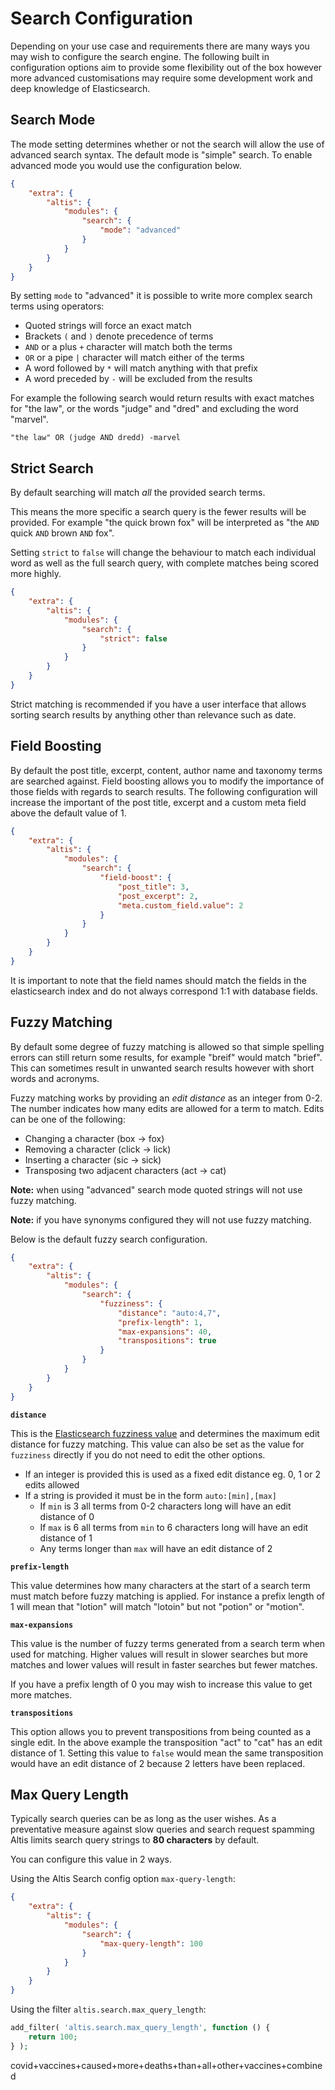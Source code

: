 # Search Configuration

Depending on your use case and requirements there are many ways you may wish to configure the search engine. The following built in configuration options aim to provide some flexibility out of the box however more advanced customisations may require some development work and deep knowledge of Elasticsearch.

## Search Mode
The mode setting determines whether or not the search will allow the use of advanced search syntax. The default mode is "simple" search. To enable advanced mode you would use the configuration below.

```json
{
	"extra": {
		"altis": {
			"modules": {
				"search": {
					"mode": "advanced"
				}
			}
		}
	}
}
```

By setting `mode` to "advanced" it is possible to write more complex search terms using operators:

- Quoted strings will force an exact match
- Brackets `(` and `)` denote precedence of terms
- `AND` or a plus `+` character will match both the terms
- `OR` or a pipe `|` character will match either of the terms
- A word followed by `*` will match anything with that prefix
- A word preceded by `-` will be excluded from the results

For example the following search would return results with exact matches for "the law", or the words "judge" and "dred" and excluding the word "marvel".

```
"the law" OR (judge AND dredd) -marvel
```

## Strict Search
By default searching will match _all_ the provided search terms.

This means the more specific a search query is the fewer results will be provided. For example "the quick brown fox" will be interpreted as "the `AND` quick `AND` brown `AND` fox".

Setting `strict` to `false` will change the behaviour to match each individual word as well as the full search query, with complete matches being scored more highly.

```json
{
	"extra": {
		"altis": {
			"modules": {
				"search": {
					"strict": false
				}
			}
		}
	}
}
```

Strict matching is recommended if you have a user interface that allows sorting search results by anything other than relevance such as date.

## Field Boosting
By default the post title, excerpt, content, author name and taxonomy terms are searched against. Field boosting allows you to modify the importance of those fields with regards to search results. The following configuration will increase the important of the post title, excerpt and a custom meta field above the default value of 1.

```json
{
	"extra": {
		"altis": {
			"modules": {
				"search": {
					"field-boost": {
						"post_title": 3,
						"post_excerpt": 2,
						"meta.custom_field.value": 2
					}
				}
			}
		}
	}
}
```

It is important to note that the field names should match the fields in the elasticsearch index and do not always correspond 1:1 with database fields.

## Fuzzy Matching
By default some degree of fuzzy matching is allowed so that simple spelling errors can still return some results, for example "breif" would match "brief". This can sometimes result in unwanted search results however with short words and acronyms.

Fuzzy matching works by providing an _edit distance_ as an integer from 0-2. The number indicates how many edits are allowed for a term to match. Edits can be one of the following:

* Changing a character (box → fox)
* Removing a character (click → lick)
* Inserting a character (sic → sick)
* Transposing two adjacent characters (act → cat)

**Note:** when using "advanced" search mode quoted strings will not use fuzzy matching.

**Note:** if you have synonyms configured they will not use fuzzy matching.

Below is the default fuzzy search configuration.

```json
{
	"extra": {
		"altis": {
			"modules": {
				"search": {
					"fuzziness": {
						"distance": "auto:4,7",
						"prefix-length": 1,
						"max-expansions": 40,
						"transpositions": true
					}
				}
			}
		}
	}
}
```

**`distance`**

This is the [Elasticsearch fuzziness value](https://www.elastic.co/guide/en/elasticsearch/reference/6.3/common-options.html#fuzziness) and determines the maximum edit distance for fuzzy matching. This value can also be set as the value for `fuzziness` directly if you do not need to edit the other options.

- If an integer is provided this is used as a fixed edit distance eg. 0, 1 or 2 edits allowed
- If a string is provided it must be in the form `auto:[min],[max]`
  - If `min` is 3 all terms from 0-2 characters long will have an edit distance of 0
  - If `max` is 6 all terms from `min` to 6 characters long will have an edit distance of 1
  - Any terms longer than `max` will have an edit distance of 2

**`prefix-length`**

This value determines how many characters at the start of a search term must match before fuzzy matching is applied. For instance a prefix length of 1 will mean that "lotion" will match "lotoin" but not "potion" or "motion".

**`max-expansions`**

This value is the number of fuzzy terms generated from a search term when used for matching. Higher values will result in slower searches but more matches and lower values will result in faster searches but fewer matches.

If you have a prefix length of 0 you may wish to increase this value to get more matches.

**`transpositions`**

This option allows you to prevent transpositions from being counted as a single edit. In the above example the transposition "act" to "cat" has an edit distance of 1. Setting this value to `false` would mean the same transposition would have an edit distance of 2 because 2 letters have been replaced.

## Max Query Length

Typically search queries can be as long as the user wishes. As a preventative measure against slow queries and search request spamming Altis limits search query strings to **80 characters** by default.

You can configure this value in 2 ways.

Using the Altis Search config option `max-query-length`:

```json
{
	"extra": {
		"altis": {
			"modules": {
				"search": {
					"max-query-length": 100
				}
			}
		}
	}
}
```

Using the filter `altis.search.max_query_length`:

```php
add_filter( 'altis.search.max_query_length', function () {
	return 100;
} );
```

covid+vaccines+caused+more+deaths+than+all+other+vaccines+combined
